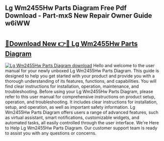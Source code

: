 ## Lg Wm2455Hw Parts Diagram Free Pdf Download - Part-mxS New Repair Owner Guide w6iWW

# <h2><a href="http://dfk9hg6.blite.top/?on=Lg+Wm2455Hw+Parts+Diagram">🔗Download New 👉🔴 Lg Wm2455Hw Parts Diagram</a></h2>

[![Lg Wm2455Hw Parts Diagram download](https://i.imgur.com/lujVjoI.png)](http://dfk9hg6.blite.top/?on=Lg+Wm2455Hw+Parts+Diagram)
Hello and welcome to the user manual for your newly unboxed Lg Wm2455Hw Parts Diagram. This guide is designed to help you get started with your product and provide you with a thorough understanding of its features, functions, and capabilities. You will find clear instructions for installation, operation, maintenance, and troubleshooting. Before using your Lg Wm2455Hw Parts Diagram, please refer to this user manual for comprehensive instructions on product setup, operation, and troubleshooting. It includes clear instructions for installation, setup, and operation, as well as important safety information. Lg Wm2455Hw Parts Diagram offers users a range of advanced features, such as virtual assistant, smart notifications, customizable widgets, and automated tasks, all easily controlled through the user interface. We're Here to Help Lg Wm2455Hw Parts Diagram. Our customer support team is ready to assist you with any questions or concerns.

